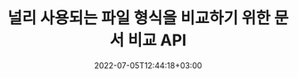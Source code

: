 ---
############################# Static ############################
layout: "product"
date: 2022-07-05T12:44:18+03:00
draft: false

############################# Head ############################
head_title: ".NET 및 Java 문서 비교 라이브러리 | 텍스트 및 스타일에 대한 문서 비교"
head_description: "C# ASP.NET 및 Java에 기본으로 제공되는 문서 비교 라이브러리. 스타일과 콘텐츠의 차이점을 비교하여 지원되는 형식의 비교 파일 간의 변경 사항을 식별합니다."

############################# Header ############################
title: "널리 사용되는 파일 형식을 비교하기 위한 문서 비교 API"
description: "고도로 구성 가능한 비교 기능을 사용하여 기본 .NET 및 Java 앱을 개발하세요. 유사한 문서 형식 간에 파일, 내용 및 텍스트 스타일을 비교합니다."

############################# APIs ###############################
apis:
  enable: true

  api:
    # api loop
    - title: "GroupDocs.Comparison 하이 코드 API에는 다음이 포함됩니다."
      link: "/comparison/"
      label: "모든 고급 코드 API 보기"
      api_product:
        # api_product loop
        - link: "/comparison/net/"
          img_alt: "GroupDocs.Comparison for .NET"
          image: "https://www.groupdocs.cloud/templates/groupdocs/images/product-logos/groupdocs-comparison-net.png"
          product: "GroupDocs.Comparison for"
          platform: ".NET"
          content: "Windows Forms, ASP.NET, WPF, WCF 및 기타 .NET Framework 기반 애플리케이션을 위한 기본 .NET API입니다."

        # api_product loop
        - link: "/comparison/java/"
          img_alt: "GroupDocs.Comparison for Java"
          image: "https://www.groupdocs.cloud/templates/groupdocs/images/product-logos/groupdocs-comparison-java.png"
          product: "GroupDocs.Comparison for"
          platform: "Java"
          content: "데스크탑, 웹 및 기타 Java SE 또는 EE 기반 애플리케이션을 위한 기본 Java API입니다."

    # api loop
    - title: "GroupDocs.Comparison 로우 코드 API에는 다음이 포함됩니다."
      link: "https://products.groupdocs.cloud/comparison"
      label: "모든 로우 코드 API 보기"
      api_product:
        # api_product loop
        - link: "https://products.groupdocs.cloud/comparison/curl"
          img_alt: "GroupDocs.Comparison Cloud for cURL"
          image: "https://www.groupdocs.cloud/templates/groupdocscloud/images/sdk/272x272/groupdocs_comparison-for-curl.png"
          product: "GroupDocs.Comparison"
          platform: "Cloud for cURL"
          content: "cURL RESTful 문서 비교 API를 사용하여 Word, Excel, PowerPoint 및 기타 널리 사용되는 파일 형식을 비교할 수 있습니다."

        # api_product loop
        - link: "https://products.groupdocs.cloud/comparison/net"
          img_alt: "GroupDocs.Comparison Cloud SDK for .NET"
          image: "https://www.groupdocs.cloud/templates/groupdocscloud/images/sdk/272x272/groupdocs_comparison-for-net.png"
          product: "GroupDocs.Comparison"
          platform: "Cloud SDK for .NET"
          content: ".NET용 Cloud SDK를 사용하여 .NET 애플리케이션에 강력한 문서 비교 기능을 추가하세요. DOCX, XLSX, PPTX 등을 비교해 보세요."

        # api_product loop
        - link: "https://products.groupdocs.cloud/comparison/java"
          img_alt: "GroupDocs.Comparison Cloud SDK for Java"
          image: "https://www.groupdocs.cloud/templates/groupdocscloud/images/sdk/272x272/groupdocs_comparison-for-java.png"
          product: "GroupDocs.Comparison"
          platform: "Cloud SDK for Java"
          content: "특별히 설계된 Java용 문서 비교 SDK를 사용하여 Java 애플리케이션에 충실도 높은 문서 비교 기능을 추가하세요."

    # api loop
    - title: "GroupDocs.Comparison 코드 앱이 포함되지 않음"
      link: "https://products.groupdocs.app/comparison"
      label: "코드 없는 앱 모두 보기"
      api_product:
        # api_product loop
        - link: "https://products.groupdocs.app/comparison/total"
          img_alt: "GroupDocs.Comparison Total"
          image: "https://www.aspose.cloud/templates/asposeapp/images/products/logo/aspose_comparison-app.png"
          product: "GroupDocs.Comparison"
          platform: "Total"
          content: "온라인으로 Office 문서를 비교할 수 있는 무료 앱입니다."

        # api_product loop
        - link: "https://products.groupdocs.app/comparison/docx"
          img_alt: "GroupDocs.Comparison DOCX"
          image: "https://www.aspose.cloud/templates/groupdocsapp/images/products/logo/groupdocs_words-app.png"
          product: "GroupDocs.Comparison"
          platform: "DOCX"
          content: "온라인에서 DOCX를 무료로 비교해 보세요."

        # api_product loop
        - link: "https://products.groupdocs.app/comparison/pdf"
          img_alt: "GroupDocs.Comparison PDF"
          image: "https://www.aspose.cloud/templates/groupdocsapp/images/products/logo/groupdocs_pdf-app.png"
          product: "GroupDocs.Comparison"
          platform: "PDF"
          content: "PDF 비교 온라인 앱을 사용하여 온라인으로 PDF를 비교하세요."

############################# Back to top ###############################
back_to_top:
  enable: true
---